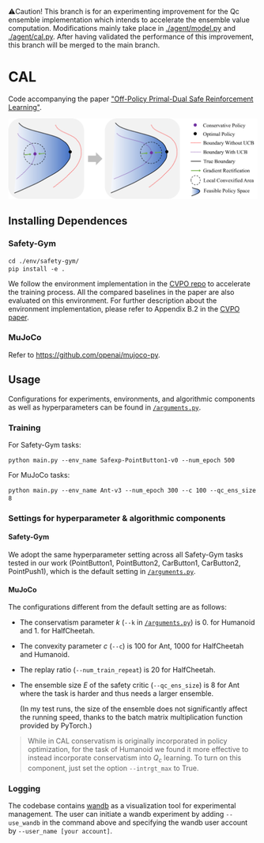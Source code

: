 ⚠️Caution! This branch is for an experimenting improvement for the Qc ensemble implementation which intends to accelerate the ensemble value computation. Modifications mainly take place in [./agent/model.py](./agent/model.py) and [./agent/cal.py](./agent/cal.py). After having validated the performance of this improvement, this branch will be merged to the main branch.

# CAL
Code accompanying the paper ["Off-Policy Primal-Dual Safe Reinforcement Learning"](https://openreview.net/forum?id=vy42bYs1Wo).

<div align="center"><img src="/img/cal_fig1.png" alt="CAL" width="600" /></div>

## Installing Dependences
### Safety-Gym

```shell
cd ./env/safety-gym/
pip install -e .
```

We follow the environment implementation in the [CVPO repo](https://github.com/liuzuxin/cvpo-safe-rl/tree/main/envs/safety-gym) to accelerate the training process. All the compared baselines in the paper are also evaluated on this environment. For further description about the environment implementation, please refer to Appendix B.2 in the [CVPO paper](https://arxiv.org/abs/2201.11927).

### MuJoCo

Refer to https://github.com/openai/mujoco-py.



## Usage
Configurations for experiments, environments, and algorithmic components as well as hyperparameters can be found in [`/arguments.py`](/arguments.py).

### Training

For Safety-Gym tasks:

```shell
python main.py --env_name Safexp-PointButton1-v0 --num_epoch 500
```

For MuJoCo tasks:
```shell
python main.py --env_name Ant-v3 --num_epoch 300 --c 100 --qc_ens_size 8
```



### Settings for hyperparameter & algorithmic components

####  Safety-Gym

We adopt the same hyperparameter setting across all Safety-Gym tasks tested in our work (PointButton1, PointButton2, CarButton1, CarButton2, PointPush1), which is the default setting in [`/arguments.py`](/arguments.py). 

####  MuJoCo

The configurations different from the default setting are as follows:

- The conservatism parameter $k$ (`--k` in [`/arguments.py`](/arguments.py)) is 0. for Humanoid and 1. for HalfCheetah.

- The convexity parameter $c$ (`--c`) is 100 for Ant, 1000 for HalfCheetah and Humanoid.

- The replay ratio (`--num_train_repeat`) is 20 for HalfCheetah.

- The ensemble size $E$ of the safety critic (`--qc_ens_size`) is 8 for Ant where the task is harder and thus needs a larger ensemble.

  (In my test runs, the size of the ensemble does not significantly affect the running speed, thanks to the batch matrix multiplication function provided by PyTorch.)

> While in CAL conservatism is originally incorporated in policy optimization, for the task of Humanoid we found it more effective to instead incorporate conservatism into $Q_c$ learning. To turn on this component, just set the option `--intrgt_max` to True.

### Logging
The codebase contains [wandb](https://wandb.ai/) as a visualization tool for experimental management. The user can initiate a wandb experiment by adding `--use_wandb` in the command above and specifying the wandb user account by `--user_name [your account]`.